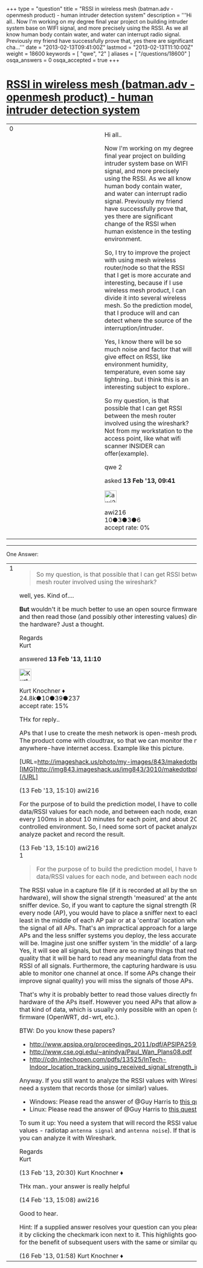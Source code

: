 +++
type = "question"
title = "RSSI in wireless mesh (batman.adv - openmesh product) - human intruder detection system"
description = '''Hi all.. Now I&#x27;m working on my degree final year project on building intruder system base on WIFI signal, and more precisely using the RSSI. As we all know human body contain water, and water can interrupt radio signal. Previously my friend have successfully prove that, yes there are significant cha...'''
date = "2013-02-13T09:41:00Z"
lastmod = "2013-02-13T11:10:00Z"
weight = 18600
keywords = [ "qwe", "2" ]
aliases = [ "/questions/18600" ]
osqa_answers = 0
osqa_accepted = true
+++

<div class="headNormal">

# [RSSI in wireless mesh (batman.adv - openmesh product) - human intruder detection system](/questions/18600/rssi-in-wireless-mesh-batmanadv-openmesh-product-human-intruder-detection-system)

</div>

<div id="main-body">

<div id="askform">

<table id="question-table" style="width:100%;"><colgroup><col style="width: 50%" /><col style="width: 50%" /></colgroup><tbody><tr class="odd"><td style="width: 30px; vertical-align: top"><div class="vote-buttons"><div id="post-18600-score" class="post-score" title="current number of votes">0</div><div id="favorite-count" class="favorite-count"></div></div></td><td><div id="item-right"><div class="question-body"><p>Hi all..</p><p>Now I'm working on my degree final year project on building intruder system base on WIFI signal, and more precisely using the RSSI. As we all know human body contain water, and water can interrupt radio signal. Previously my friend have successfully prove that, yes there are significant change of the RSSI when human existence in the testing environment.</p><p>So, I try to improve the project with using mesh wireless router/node so that the RSSI that I get is more accurate and interesting, because if I use wireless mesh product, I can divide it into several wireless mesh. So the prediction model, that I produce will and can detect where the source of the interruption/intruder.</p><p>Yes, I know there will be so much noise and factor that will give effect on RSSI, like environment humidity, temperature, even some say lightning.. but i think this is an interesting subject to explore..</p><p>So my question, is that possible that I can get RSSI between the mesh router involved using the wireshark? Not from my workstation to the access point, like what wifi scanner INSIDER can offer(example).</p></div><div id="question-tags" class="tags-container tags">qwe 2</div><div id="question-controls" class="post-controls"></div><div class="post-update-info-container"><div class="post-update-info post-update-info-user"><p>asked <strong>13 Feb '13, 09:41</strong></p><img src="https://secure.gravatar.com/avatar/0a3865cbc361c1abb797fdc4062f3dd7?s=32&amp;d=identicon&amp;r=g" class="gravatar" width="32" height="32" alt="awi216&#39;s gravatar image" /><p>awi216<br />
<span class="score" title="10 reputation points">10</span><span title="3 badges"><span class="badge1">●</span><span class="badgecount">3</span></span><span title="3 badges"><span class="silver">●</span><span class="badgecount">3</span></span><span title="6 badges"><span class="bronze">●</span><span class="badgecount">6</span></span><br />
<span class="accept_rate" title="Rate of the user&#39;s accepted answers">accept rate:</span> <span title="awi216 has no accepted answers">0%</span></p></div></div><div id="comments-container-18600" class="comments-container"></div><div id="comment-tools-18600" class="comment-tools"></div><div class="clear"></div><div id="comment-18600-form-container" class="comment-form-container"></div><div class="clear"></div></div></td></tr></tbody></table>

------------------------------------------------------------------------

<div class="tabBar">

<span id="sort-top"></span>

<div class="headQuestions">

One Answer:

</div>

</div>

<span id="18603"></span>

<div id="answer-container-18603" class="answer accepted-answer">

<table style="width:100%;"><colgroup><col style="width: 50%" /><col style="width: 50%" /></colgroup><tbody><tr class="odd"><td style="width: 30px; vertical-align: top"><div class="vote-buttons"><div id="post-18603-score" class="post-score" title="current number of votes">1</div></div></td><td><div class="item-right"><div class="answer-body"><blockquote><p>So my question, is that possible that I can get RSSI between the mesh router involved using the wireshark?</p></blockquote><p>well, yes. Kind of....</p><p><strong>But</strong> wouldn't it be much better to use an open source firmware for the APs and then read those (and possibly other interesting values) directly from the hardware? Just a thought.</p><p>Regards<br />
Kurt</p></div><div class="answer-controls post-controls"></div><div class="post-update-info-container"><div class="post-update-info post-update-info-user"><p>answered <strong>13 Feb '13, 11:10</strong></p><img src="https://secure.gravatar.com/avatar/23b7bf5b13bc2c98b2e8aa9869ca5d75?s=32&amp;d=identicon&amp;r=g" class="gravatar" width="32" height="32" alt="Kurt%20Knochner&#39;s gravatar image" /><p>Kurt Knochner ♦<br />
<span class="score" title="24767 reputation points"><span>24.8k</span></span><span title="10 badges"><span class="badge1">●</span><span class="badgecount">10</span></span><span title="39 badges"><span class="silver">●</span><span class="badgecount">39</span></span><span title="237 badges"><span class="bronze">●</span><span class="badgecount">237</span></span><br />
<span class="accept_rate" title="Rate of the user&#39;s accepted answers">accept rate:</span> <span title="Kurt Knochner has 344 accepted answers">15%</span> </br></p></div></div><div id="comments-container-18603" class="comments-container"><span id="18616"></span><div id="comment-18616" class="comment"><div id="post-18616-score" class="comment-score"></div><div class="comment-text"><p>THx for reply..</p><p>APs that I use to create the mesh network is open-mesh product-OM2P. The product come with cloudtrax, so that we can monitor the nodes anywhere-have internet access. Example like this picture.</p><p>[URL=<a href="http://imageshack.us/photo/my-images/843/makedotbphp.gif/%5D%5BIMG%5Dhttp://img843.imageshack.us/img843/3010/makedotbphp.gif%5B/IMG%5D%5B/URL%5D">http://imageshack.us/photo/my-images/843/makedotbphp.gif/][IMG]http://img843.imageshack.us/img843/3010/makedotbphp.gif[/IMG][/URL]</a></p></div><div id="comment-18616-info" class="comment-info"><span class="comment-age">(13 Feb '13, 15:10)</span> awi216</div></div><span id="18617"></span><div id="comment-18617" class="comment"><div id="post-18617-score" class="comment-score"></div><div class="comment-text"><p>For the purpose of to build the prediction model, I have to collect data/RSSI values for each node, and between each node, example like every 100ms in about 10 minutes for each point, and about 20 point in controlled environment. So, I need some sort of packet analyzer, that can analyze packet and record the result.</p></div><div id="comment-18617-info" class="comment-info"><span class="comment-age">(13 Feb '13, 15:10)</span> awi216</div></div><span id="18630"></span><div id="comment-18630" class="comment"><div id="post-18630-score" class="comment-score">1</div><div class="comment-text"><blockquote><p>For the purpose of to build the prediction model, I have to collect data/RSSI values for each node, and between each node,</p></blockquote><p>The RSSI value in a capture file (if it is recorded at all by the sniffer hardware), will show the signal strength 'measured' at the antenna of the sniffer device. So, if you want to capture the signal strength (RSSI) for every node (AP), you would have to place a sniffer next to each AP or at least in the middle of each AP pair or at a 'central' location where you see the signal of all APs. That's an impractical approach for a large number of APs and the less sniffer systems you deploy, the less accurate the results will be. Imagine just one sniffer system 'in the middle' of a large room. Yes, it will see all signals, but there are so many things that reduce signal quality that it will be hard to read any meaningful data from the recorded RSSI of all signals. Furthermore, the capturing hardware is usually only able to monitor one channel at once. If some APs change their channel (to improve signal quality) you will miss the signals of those APs.</p><p>That's why it is probably better to read those values directly from the wifi hardware of the APs itself. However you need APs that allow access to that kind of data, which is usually only possible with an open (source) firmware (OpenWRT, dd-wrt, etc.).</p><p>BTW: Do you know these papers?</p><ul><li><a href="http://www.apsipa.org/proceedings_2011/pdf/APSIPA259.pdf">http://www.apsipa.org/proceedings_2011/pdf/APSIPA259.pdf</a></li><li><a href="http://www.cse.ogi.edu/~anindya/Paul_Wan_Plans08.pdf">http://www.cse.ogi.edu/~anindya/Paul_Wan_Plans08.pdf</a></li><li><a href="http://cdn.intechopen.com/pdfs/13525/InTech-Indoor_location_tracking_using_received_signal_strength_indicator.pdf">http://cdn.intechopen.com/pdfs/13525/InTech-Indoor_location_tracking_using_received_signal_strength_indicator.pdf</a></li></ul><p>Anyway. If you still want to analyze the RSSI values with Wireshark, you need a system that records those (or similar) values.</p><ul><li>Windows: Please read the answer of @Guy Harris to <a href="http://ask.wireshark.org/questions/18568/viewing-rssi-value-using-wireshark-windows-version">this question</a>:</li><li>Linux: Please read the answer of @Guy Harris to <a href="http://ask.wireshark.org/questions/18484/viewing-rssi-value-in-wireshark?page=1&amp;focusedAnswerId=18541#18541">this question</a>:</li></ul><p>To sum it up: You need a system that will record the RSSI value (or similar values - radiotap <code>antenna signal</code> and <code>antenna noise</code>). If that is the case, you can analyze it with Wireshark.</p><p>Regards<br />
Kurt</p></div><div id="comment-18630-info" class="comment-info"><span class="comment-age">(13 Feb '13, 20:30)</span> Kurt Knochner ♦</div></div><span id="18644"></span><div id="comment-18644" class="comment"><div id="post-18644-score" class="comment-score"></div><div class="comment-text"><p>THx man.. your answer is really helpful</p></div><div id="comment-18644-info" class="comment-info"><span class="comment-age">(14 Feb '13, 15:08)</span> awi216</div></div><span id="18667"></span><div id="comment-18667" class="comment"><div id="post-18667-score" class="comment-score"></div><div class="comment-text"><p>Good to hear.</p><p>Hint: If a supplied answer resolves your question can you please "accept" it by clicking the checkmark icon next to it. This highlights good answers for the benefit of subsequent users with the same or similar questions.</p></div><div id="comment-18667-info" class="comment-info"><span class="comment-age">(16 Feb '13, 01:58)</span> Kurt Knochner ♦</div></div></div><div id="comment-tools-18603" class="comment-tools"></div><div class="clear"></div><div id="comment-18603-form-container" class="comment-form-container"></div><div class="clear"></div></div></td></tr></tbody></table>

</div>

<div class="paginator-container-left">

</div>

</div>

</div>

